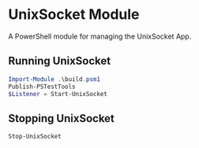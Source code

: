 # UnixSocket Module

A PowerShell module for managing the UnixSocket App.

## Running UnixSocket

```powershell
Import-Module .\build.psm1
Publish-PSTestTools
$Listener = Start-UnixSocket
```

## Stopping UnixSocket

```powershell
Stop-UnixSocket
```
